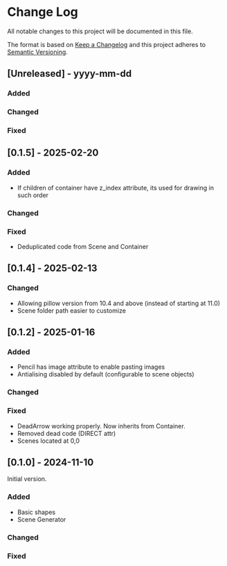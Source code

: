 # Change Log
All notable changes to this project will be documented in this file.

The format is based on [Keep a Changelog](http://keepachangelog.com/)
and this project adheres to [Semantic Versioning](http://semver.org/).

## [Unreleased] - yyyy-mm-dd

### Added

### Changed

### Fixed

## [0.1.5] - 2025-02-20

### Added

  - If children of container have z_index attribute, its used for drawing in such order

### Changed

### Fixed
  - Deduplicated code from Scene and Container

## [0.1.4] - 2025-02-13

### Changed

  - Allowing pillow version from 10.4 and above (instead of starting at 11.0)
  - Scene folder path easier to customize

## [0.1.2] - 2025-01-16

### Added

  - Pencil has image attribute to enable pasting images
  - Antialising disabled by default (configurable to scene objects)

### Changed

### Fixed

  - DeadArrow working properly. Now inherits from Container.
  - Removed dead code (DIRECT attr)
  - Scenes located at 0,0

## [0.1.0] - 2024-11-10

Initial version.

### Added
  - Basic shapes
  - Scene Generator

### Changed

### Fixed
